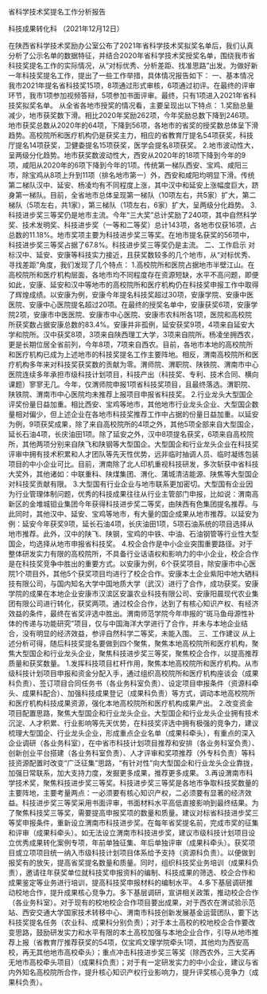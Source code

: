 省科学技术奖提名工作分析报告

科技成果转化科
（2021年12月12日）

在陕西省科学技术奖励办公室公布了2021年省科学技术奖拟奖名单后，我们认真分析了公示名单的数据特征，并结合2020年省科学技术奖授奖名单，围绕我市省科技奖提名工作的实际情况，从“对标优秀、分析差距、找准思路”出发。为做好新一年科技奖提名工作，提出了一些工作举措，具体情况报告如下：
一、基本情况
我市2021年提名省科技奖15项，8项通过形式审核，6项通过初评。在最终的评审环节，我市1项参加视频答辩，5项参加书面评审。最终，只有1项进入2021年省科技奖拟奖名单。
从全省各地市授奖的情况看，主要呈现出以下特点：
1.奖励总量减少，地市获奖数下滑。相比2020年奖励262项，今年奖励总数下降到246项。地市获奖总数从2020年的64项，下降到56项，各地市的省奖的授奖数总体呈下滑趋势。高校院所和医疗机构仍是获奖主力，相应的省教育厅提名54项获奖，科技厅提名14项获奖，卫健委提名15项获奖，医学会提名8项获奖。
2.地市波动性大，呈两级分化趋势。地市获奖数波动性大，西安从2020年的18项下降到今年的9项，咸阳从2020年的6项下降到今年的1项。传统第一梯队西安、宝鸡、咸阳三市，除宝鸡从8项上升到11项（排名地市第一）外，西安和咸阳均明显下滑。传统第二梯队汉中、延安、杨凌均有不同程度上涨，其中汉中和延安上涨幅度巨大，跻身第一梯队。目前，全省地市总体呈现第一梯队（10项左右，共5家）扩大，第二梯队（5项左右，共1家），第三梯队（1项左右，6家）扩大，呈两级分化趋势。
3.科技进步奖三等奖仍是地市主流。今年“三大奖”总计奖励了240项，其中自然科学奖、技术发明奖、科技进步奖（一等和二等奖）总计143项，各地市仅获16项，占总数的11.18%。地市奖项主要为科技进步奖三等奖。在地市提名获奖的56项中，科技进步奖三等奖占据了67.8%。科技进步奖三等奖仍是主流。
二、工作启示
对标汉中、延安、安康等科技实力接近，且获奖数较多的几个地市，从“对标优秀、寻找差距”角度，我们发现了几个特点：
1.高校院所和医院占据地市半壁江山。在高校院所和医疗机构层面，各地市均不同程度存在资源短缺，水平不高问题，即便如此，安康、延安和汉中等地市的高校院所和医疗机构仍在科技奖申报工作中取得了辉煌成绩。以安康为例，安康今年提名科技奖超过30项，安康学院、安康中医医院、安康中心医院提名超过20项。在最终的授奖名单中，安康获奖6项，安康学院2项，安康市中医医院、安康市中心医院、安康市农科所各1项，医院和高校院所获奖数占据安康总数的83.4%。安康并非孤例，延安获奖9项，4项来自延安大学和院所。汉中获奖8项，3项来自陕西理工大学，3项来自院所。杨凌坐拥西农，更是长期位居全省前列，今年8项，7项来自西农。目前，各地市本地的高校院所和医疗机构已成为上述地市的科技奖提名工作主要阵地。相反，渭南高校院所和医疗机构多年来对科技奖获奖数的贡献为零。渭师院、渭职院、陕铁院、渭南市中心医院连续多年承担市级科技计划项目，科技产出（科技奖、专利、技术合同、横向课题）寥寥无几。今年，仅渭师院申报1项省科技奖项目，且最终落选。渭职院、陕铁院、渭南市中心医院均未推荐上报项目申报省科技奖。
2.行业龙头大型国企评奖份量日益加重。相比西安、宝鸡等地市，其他地市行业龙头企业、大型国企数量相对偏少，但上述企业在各地市科技奖推荐工作中占据的份量日益加重。以延安为例，9项获奖成果，除了来自高校院所的4项之外，其他5项全部来自大型国企，延长石油4项，长庆油田1项。除了延安之外，汉中8项提名获奖，6项来自高校院所，其他两项分别来自陕飞和陕钢等大型国企。大型国企和行业龙头企业在科技奖评审中拥有技术积累和人才团队等先天性优势，远非临时抽调人员、临时凝练包装项目的中小企业可比。目前，渭南除了北人印机重视科技研发，多次斩获中省科技大奖外，其他诸如：中联重科、陕煤集团、渭化、蒲城清洁能源、陕焦等大型国企对科技奖贡献有限。
3.大型国有行业企业与地市联系更加密切。大型国有企业因为行业管理体制问题，优秀的科技成果往往从行业主管部门申报，比如说：渭南高新区的金堆城钼业集团今年获得科技进步奖二等奖，由陕西有色集团提名推荐。与此同时，其他汉中、延安、宝鸡等地市，有大量的国企成果从地市推荐。以延安为例：延安今年获奖9项，延长石油4项，长庆油田1项，5项石油系统的项目选择从地市推荐。此外，汉中的陕飞、陕钢，宝鸡的中铁、中油、石油钢管等行业性大型国企，均选择从地市申报省科技奖。
4.校企合作是中小企业突围重要路径。对于整体研发实力有限的高校院所，不具备行业话语权和影响力的中小企业，校企合作是在科技奖竞争中胜出的重要方式。以安康为例，6个获奖项目，除安康市中心医院1个项目外，其他5个获奖项目均进行了校企合作。安康本土企业紫阳中地大硒科技有限公司，与国内知名大学中国地质大学（武汉）进行了合作，成功获奖。安康学院的成果在本地企业安康市汉滨区安瀛农业科技有限公司、安康阳晨现代农业集团有限公司进行转化，获奖两项。通过校企合作，达到了有核心知识产权、有经济效益的条件，最终在省奖评选中胜出。渭南师范学院今年申报的“斑马鱼母源性补体的传递与功能研究”项目，仅与中国海洋大学进行了合作，并未与本地企业结合，没有明显的经济效益，参评自然科学二等奖，未能入围。
三、工作建议
从上述分析可得，随后科技奖提名要做到四个聚焦，聚焦本地高校院所和医疗机构，聚焦大型国企和行业龙头企业，聚焦科技进步奖三等奖，聚焦校企合作，以提高推荐质量和获奖数量。
1.发挥科技项目杠杆作用，聚焦本地高校院所和医疗机构。从市级科技计划项目申报和资金分配入手，通过组织高校院所和医疗机构座谈会（成果科负责）、签订项目合同任务书（各业务科室负责）、设定项目申报条件（资源科牵头、成果科配合）、加强科技成果登记（成果科负责）等方式，调动本地高校院所和医疗机构科技成果资源，强化本地高校院所和医疗机构成果产出。
2.改变资金项目配置思路，聚焦大型国企和行业龙头企业。大型国企和行业龙头企业拥有技术沉淀、人才积累、行业影响等先天优势，在科技奖评选中拥有极强的竞争力，建议梳理大型国企、行业龙头企业，形成重点企业名单（成果科牵头），有重点的深入企业调研（各业务科室），在中省市科技计划项目推荐和安排（各业务科室负责）、创新创业平台搭建（各业务科室负责）、人才评审和奖项推荐（外专科负责）等科技资源配置时改变“广泛征集”思路，“有针对性”向大型国企和行业龙头企业靠拢，加强日常联系，加大支持力度，发掘更多成果，推荐更多成果。
3.再设渭南市科学技术奖，聚焦科技进步奖三等奖。科技进步奖三等奖是各地市争取科技奖数量的主要阵地，主要考量两点：一必须要有核心知识产权，二必须要有显著的经济效益。科技进步奖三等奖采用书面评审，书面材料水平高低直接影响到最终结果。为了聚焦科技奖三等奖，需要提高申报奖项的数量和质量。建议对标省科技进步奖三等奖申报条件，重新设立渭南市科技进步奖。在每年省奖提名前，完成市奖的征集和评审（成果科牵头）。如无法设立渭南市科技进步奖，建议市级科技计划项目设立优秀成果转化案例专项，年前单独征集、年后单独评审（成果科牵头）。获奖项目或立项项目统一纳入市级科技计划项目体系给予支持（资源科负责）。以便做到报奖有的放矢，提高省奖提名数量和质量。同时，组织科技奖业务培训（成果科负责），邀请往年获奖单位就科技奖申报资料的编制、科技成果的筛选、校企合作和成果鉴定等业务进行培训，提高科技奖申报材料的编制水平。
4.多下基层调研推动校地合作，提升成果核心竞争力。多下基层调研，宣讲相关政策，推动校企合作（各业务科室）。对于现有的校地校企合作项目要出成果，对于西农在渭试验示范站、西安交通大学国家技术转移中心、渭南市科技创新发展基金运营团队，要下达科技奖提名任务（农业科、成果科分别负责）；对于本土高校的校地校企合作要改变思路，鼓励研发实力和水平有限的本土高校加强与本地企业合作，引导从地市推荐上报（省教育厅推荐获奖的54项，仅宝鸡文理学院牵头1项，其他均为西安高校，再无其他地市高校牵头）；重点冲击科技进步奖三等奖（除西农外，三大奖再无地市高校牵头项目）（成果科负责）；对于有一定研发实力的中小企业，建议与省内外知名高校院所合作，提升核心知识产权行业影响力，提升评奖核心竞争力（成果科负责）。
